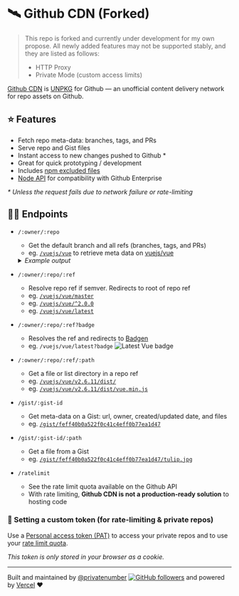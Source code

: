 # 🛰 Github CDN (Forked)

> This repo is forked and currently under development for my own propose. All newly added features may not be supported stably, and they are listed as follows:
> 
> * HTTP Proxy
> * Private Mode (custom access limits)

[Github CDN](https://github-cdn.now.sh) is [UNPKG](https://unpkg.com/) for Github — an unofficial content delivery network for repo assets on Github.

## ⭐️ Features
- Fetch repo meta-data: branches, tags, and PRs
- Serve repo and Gist files
- Instant access to new changes pushed to Github *
- Great for quick prototyping / development
- Includes [npm excluded files](https://docs.npmjs.com/using-npm/developers.html#keeping-files-out-of-your-package)
- [Node API](https://github.com/privatenumber/github-cdn/blob/master/readme_node-api.md) for compatibility with Github Enterprise

_* Unless the request fails due to network failure or rate-limiting_

## 💁‍♀️ Endpoints
- `/:owner/:repo`
  - Get the default branch and all refs (branches, tags, and PRs)
  - eg. [`/vuejs/vue`](https://github-cdn.now.sh/vuejs/vue) to retrieve meta data on [vuejs/vue](https://github.com/vuejs/vue)

  <details>
  	<summary><i>Example output</i></summary>

  ```json5
  {
  	"default_branch": "master",
  	"refs": {
  		"heads": { ... },
  		"tags": { ... },
  		"pull": { ... }
  	}
  }
  ```

  </details>

- `/:owner/:repo/:ref`
  - Resolve repo ref if semver. Redirects to root of repo ref
  - eg. [`/vuejs/vue/master`](https://github-cdn.now.sh/vuejs/vue/master)
  - eg. [`/vuejs/vue/^2.0.0`](https://github-cdn.now.sh/vuejs/vue/^2.0.0)
  - eg. [`/vuejs/vue/latest`](https://github-cdn.now.sh/vuejs/vue/latest)

- `/:owner/:repo/:ref?badge`
  - Resolves the ref and redirects to [Badgen](https://badgen.net)
  - eg. `/vuejs/vue/latest?badge` ![Latest Vue badge](https://github-cdn.now.sh/vuejs/vue/latest?badge)

- `/:owner/:repo/:ref/:path`
  - Get a file or list directory in a repo ref
  - eg. [`/vuejs/vue/v2.6.11/dist/`](https://github-cdn.now.sh/vuejs/vue/v2.6.11/dist/)
  - eg. [`/vuejs/vue/v2.6.11/dist/vue.min.js`](https://github-cdn.now.sh/vuejs/vue/v2.6.11/dist/vue.min.js)

- `/gist/:gist-id`
  - Get meta-data on a Gist: url, owner, created/updated date, and files
  - eg. [`/gist/feff40b0a522f0c41c4eff0b77ea1d47`](https://github-cdn.now.sh/gist/feff40b0a522f0c41c4eff0b77ea1d47)

- `/gist/:gist-id/:path`
  - Get a file from a Gist
  - eg. [`/gist/feff40b0a522f0c41c4eff0b77ea1d47/tulip.jpg`](https://github-cdn.now.sh/gist/feff40b0a522f0c41c4eff0b77ea1d47/tulip.jpg)

- `/ratelimit`
  - See the rate limit quota available on the Github API
  - With rate limiting, **Github CDN is not a production-ready solution** to hosting code

### 🔑 Setting a custom token (for rate-limiting & private repos)
Use a [Personal access token (PAT)](https://github.com/settings/tokens) to access your private repos and to use your [rate limit quota](https://developer.github.com/v3/#rate-limiting).

_This token is only stored in your browser as a cookie._

<!-- insert-token-input -->

---

Built and maintained by [@privatenumber](https://github.com/privatenumber) [![GitHub followers](https://img.shields.io/github/followers/privatenumber.svg?style=social&label=Follow)](https://github.com/privatenumber?tab=followers) and powered by [Vercel](https://vercel.com) ❤️
